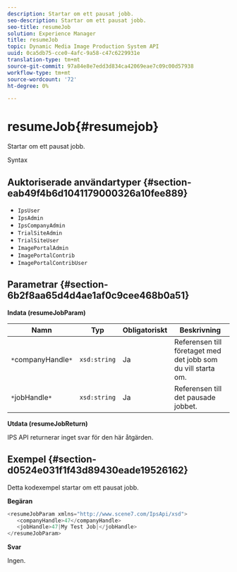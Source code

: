 ```yaml
---
description: Startar om ett pausat jobb.
seo-description: Startar om ett pausat jobb.
seo-title: resumeJob
solution: Experience Manager
title: resumeJob
topic: Dynamic Media Image Production System API
uuid: 0ca5db75-cce0-4afc-9a58-c47c6229931e
translation-type: tm+mt
source-git-commit: 97a84e8e7edd3d834ca42069eae7c09c00d57938
workflow-type: tm+mt
source-wordcount: '72'
ht-degree: 0%

---
```



# resumeJob{#resumejob}

Startar om ett pausat jobb.

Syntax

## Auktoriserade användartyper {#section-eab49f4b6d1041179000326a10fee889}

* `IpsUser`
* `IpsAdmin`
* `IpsCompanyAdmin`
* `TrialSiteAdmin`
* `TrialSiteUser`
* `ImagePortalAdmin`
* `ImagePortalContrib`
* `ImagePortalContribUser`

## Parametrar {#section-6b2f8aa65d4d4ae1af0c9cee468b0a51}

**Indata (resumeJobParam)**

| Namn | Typ | Obligatoriskt | Beskrivning |
|---|---|---|---|
| `*`companyHandle`*` | `xsd:string` | Ja | Referensen till företaget med det jobb som du vill starta om. |
| `*`jobHandle`*` | `xsd:string` | Ja | Referensen till det pausade jobbet. |

**Utdata (resumeJobReturn)**

IPS API returnerar inget svar för den här åtgärden.

## Exempel {#section-d0524e031f1f43d89430eade19526162}

Detta kodexempel startar om ett pausat jobb.

**Begäran**

```java
<resumeJobParam xmlns="http://www.scene7.com/IpsApi/xsd">
   <companyHandle>47</companyHandle>
   <jobHandle>47|My Test Job|</jobHandle>
</resumeJobParam>
```

**Svar**

Ingen.
